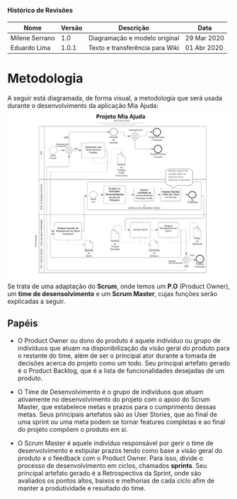 <br>
<br>

#### Histórico de Revisões
|Nome |  Versão | Descrição |  Data    |
|-----------------------------------|--------------------|---------------|-----------------|
| Milene Serrano | 1.0 | Diagramação e modelo original |29 Mar 2020 |
| Eduardo Lima | 1.0.1 | Texto e transferência para Wiki | 01 Abr 2020 |

# Metodologia

A seguir está diagramada, de forma visual, a metodologia que será usada durante o desenvolvimento da aplicação Mia Ajuda:
![Metodologia](projeto_mia_ajuda-metodologia.png)
Se trata de uma adaptação do **Scrum**, onde temos um **P.O**  (Product Owner), um **time de desensolvimento**  e um **Scrum Master**, cujas funções serão explicadas a seguir.

## Papéis
- O Product Owner ou dono do produto é aquele indivíduo ou grupo de indivíduos que atuam na disponibilização da visão geral do produto para o restante do time, além de ser o principal ator durante a tomada de decisões acerca do projeto como um todo. Seu principal artefato gerado é o Product Backlog, que é a lista de funcionalidades desejadas de um produto.

- O Time de Desenvolvimento é o grupo de indivíduos que atuam ativamente no desenvolvimento do projeto com o apoio do Scrum Master, que estabelece metas e prazos para o cumprimento dessas metas. Seus principais artefatos são as User Stories, que ao final de uma sprint ou uma meta podem se tornar features completas e ao final do projeto compõem o produto em si.

- O Scrum Master é aquele indivíduo responsável por gerir o time de desenvolvimento e estipular prazos tendo como base a visão geral do produto e o feedback com o Product Owner. Para isso, divide o processo de desenvolvimento em ciclos, chamados **sprints**. Seu principal artefato gerado é a Retrospectiva da Sprint, onde são avaliados os pontos altos, baixos e melhorias de cada ciclo afim de manter a produtividade e resultado do time.
